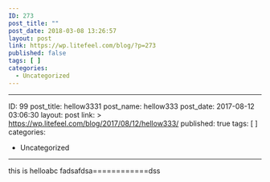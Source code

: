 ```yaml
---
ID: 273
post_title: ""
post_date: 2018-03-08 13:26:57
layout: post
link: https://wp.litefeel.com/blog/?p=273
published: false
tags: [ ]
categories:
  - Uncategorized
---
```

---
ID: 99
post_title: hellow3331
post_name: hellow333
post_date: 2017-08-12 03:06:30
layout: post
link: >
  https://wp.litefeel.com/blog/2017/08/12/hellow333/
published: true
tags: [ ]
categories:
  - Uncategorized
---
this is helloabc
fadsafdsa============dss
